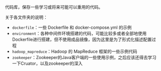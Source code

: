 代码库，保存一些学习或将来可能可以重用的代码。

关于各文件夹的说明：

- `dockerfile`：一些 Dockerfile 和 docker-compose.yml 的示例
- `environment`：各种中间件环境搭建的代码，可能比较多或者全部地使用 Dockerfile进行搭建，但不使用成品镜像，因为这里是为了形式化描述配置过程
- `hadoop_mapreduce`：Hadoop 的 MapReduce 框架的一些示例代码
- `zookeeper`：Zookeeper的Java客户端的一些使用示例，之后应该还得去学习一下Cruator，以及zookeeper的深入
